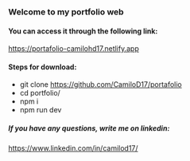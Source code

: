 ### Welcome to my portfolio web

#### You can access it through the following link:

https://portafolio-camilohd17.netlify.app

#### Steps for download:

- git clone https://github.com/CamiloD17/portafolio
- cd portfolio/
- npm i
- npm run dev


##### If you have any questions, write me on linkedin:

https://www.linkedin.com/in/camilod17/
